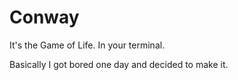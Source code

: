 # Conway

It's the Game of Life. In your terminal.

Basically I got bored one day and decided to make it.
